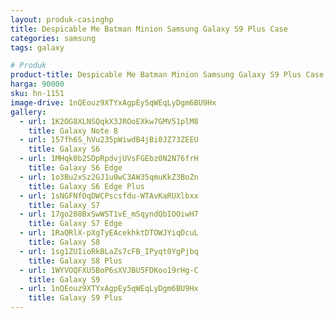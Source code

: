 ```yaml
---
layout: produk-casinghp
title: Despicable Me Batman Minion Samsung Galaxy S9 Plus Case
categories: samsung
tags: galaxy

# Produk
product-title: Despicable Me Batman Minion Samsung Galaxy S9 Plus Case
harga: 90000
sku: hn-1151
image-drive: 1nQEouz9XTYxAgpEy5qWEqLyDgm6BU9Hx
gallery:
  - url: 1K2OG8XLNSQqkX3JROoEXkw7GMV51plM8
    title: Galaxy Note 8
  - url: 157fh6S_hVu235pWiwdB4jBi0JZ73ZEEU
    title: Galaxy S6
  - url: 1MHqk0b2SDpRpdvjUVsFGEbz0N2N76frH
    title: Galaxy S6 Edge
  - url: 1o3Bu2xSz2GJ1u0wC3AW35qmuKkZ3BoZn
    title: Galaxy S6 Edge Plus
  - url: 1sNGFNfOqDWCPscsfdu-WTAvKaRUXlbxx
    title: Galaxy S7
  - url: 17go208BxSwWST1vE_mSqyndQbIOOiwH7
    title: Galaxy S7 Edge
  - url: 1RaQRlX-pXgTyEAcekhktDTOWJYiqDcuL
    title: Galaxy S8
  - url: 1sg1ZUIioRkBLaZs7cFB_IPyqt0YgPjbq
    title: Galaxy S8 Plus
  - url: 1WYVOQFXU5BoP6sXVJBU5FDKoo19rHg-C
    title: Galaxy S9
  - url: 1nQEouz9XTYxAgpEy5qWEqLyDgm6BU9Hx
    title: Galaxy S9 Plus
---
```

